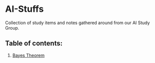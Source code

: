 # AI-Stuffs

Collection of study items and notes gathered around from our AI Study Group.

## Table of contents:

1. [Bayes Theorem](https://github.com/prtx/AI-stuffs/tree/master/Bayes%20Theorem)
